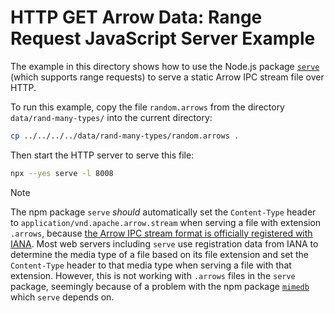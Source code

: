 <!---
  Licensed to the Apache Software Foundation (ASF) under one
  or more contributor license agreements.  See the NOTICE file
  distributed with this work for additional information
  regarding copyright ownership.  The ASF licenses this file
  to you under the Apache License, Version 2.0 (the
  "License"); you may not use this file except in compliance
  with the License.  You may obtain a copy of the License at

    http://www.apache.org/licenses/LICENSE-2.0

  Unless required by applicable law or agreed to in writing,
  software distributed under the License is distributed on an
  "AS IS" BASIS, WITHOUT WARRANTIES OR CONDITIONS OF ANY
  KIND, either express or implied.  See the License for the
  specific language governing permissions and limitations
  under the License.
-->

# HTTP GET Arrow Data: Range Request JavaScript Server Example

The example in this directory shows how to use the Node.js package [`serve`](https://www.npmjs.com/package/serve) (which supports range requests) to serve a static Arrow IPC stream file over HTTP.

To run this example, copy the file `random.arrows` from the directory `data/rand-many-types/` into the current directory:

```sh
cp ../../../../data/rand-many-types/random.arrows .
```

Then start the HTTP server to serve this file:

```sh
npx --yes serve -l 8008
```

> [!NOTE]  
> The npm package `serve` _should_ automatically set the `Content-Type` header to `application/vnd.apache.arrow.stream` when serving a file with extension `.arrows`, because [the Arrow IPC stream format is officially registered with IANA](https://www.iana.org/assignments/media-types/application/vnd.apache.arrow.stream). Most web servers including `serve` use registration data from IANA to determine the media type of a file based on its file extension and set the `Content-Type` header to that media type when serving a file with that extension. However, this is not working with `.arrows` files in the `serve` package, seemingly because of a problem with the npm package [`mimedb`](https://github.com/jshttp/mime-db) which `serve` depends on.
